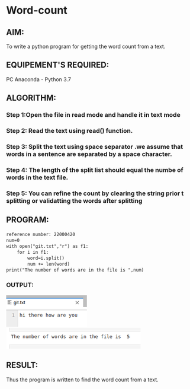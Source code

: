 # Word-count
## AIM:
To write a python program for getting the word count from a text.
## EQUIPEMENT'S REQUIRED: 
PC
Anaconda - Python 3.7
## ALGORITHM: 
### Step 1:Open the file in read mode and handle it in text mode
### Step 2: Read the text using read() function.
### Step 3: Split the text using space separator .we assume that words in a sentence are separated by a space character.
### Step 4: The length of the split list should equal the numbe of words in the text file.
### Step 5: You can refine the count by clearing the string prior t splitting or validatting the words after splitting

## PROGRAM:
```developed by : S.E.Elamaran
reference number: 22000420
num=0
with open("git.txt","r") as f1:
    for i in f1:
        word=i.split()
        num += len(word)
print("The number of words are in the file is ",num)
```
### OUTPUT:
![Output](18d.png)
![Output](19d.png)


## RESULT:
Thus the program is written to find the word count from a text.
